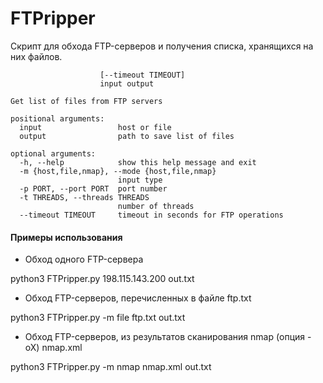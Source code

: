 # FTPripper

Скрипт для обхода FTP-серверов и получения списка, хранящихся на них
файлов.

```usage: FTPripper.py [-h] [-m {host,file,nmap}] [-p PORT] [-t THREADS]
                    [--timeout TIMEOUT]
                    input output

Get list of files from FTP servers

positional arguments:
  input                 host or file
  output                path to save list of files

optional arguments:
  -h, --help            show this help message and exit
  -m {host,file,nmap}, --mode {host,file,nmap}
                        input type
  -p PORT, --port PORT  port number
  -t THREADS, --threads THREADS
                        number of threads
  --timeout TIMEOUT     timeout in seconds for FTP operations
```

#### Примеры использования

* Обход одного FTP-сервера

python3 FTPripper.py 198.115.143.200 out.txt

* Обход FTP-серверов, перечисленных в файле ftp.txt

python3 FTPripper.py -m file ftp.txt out.txt

* Обход FTP-серверов, из результатов сканирования nmap (опция -oX) nmap.xml

python3 FTPripper.py -m nmap nmap.xml out.txt
